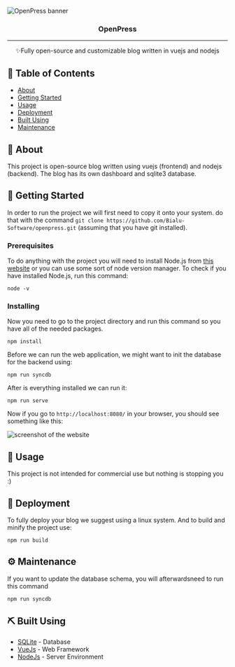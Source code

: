 ![OpenPress banner](https://github.com/Bialu-Software/openpress/assets/70224036/8d289c62-1e3f-4404-a5cc-7a2b1dca20ab)

<h3 align="center">OpenPress</h3>

---

<p align="center"> ✨Fully open-source and customizable blog written in vuejs and nodejs
    <br> 
</p>

## 📝 Table of Contents

- [About](#about)
- [Getting Started](#getting_started)
- [Usage](#usage)
- [Deployment](#deployment)
- [Built Using](#built_using)
- [Maintenance](#aintenance)

## 🧐 About <a name = "about"></a>

This project is open-source blog written using vuejs (frontend) and nodejs (backend). The blog has its own dashboard and sqlite3 database.

## 🏁 Getting Started <a name = "getting_started"></a>

In order to run the project we will first need to copy it onto your system. do that with the command `git clone https://github.com/Bialu-Software/openpress.git` (assuming that you have git installed).

### Prerequisites

To do anything with the project you will need to install Node.js from [this website](https://nodejs.org/en/download) or you can use some sort of node version manager. To check if you have installed Node.js, run this command:

```
node -v
```

### Installing

Now you need to go to the project directory and run this command so you have all of the needed packages.

```
npm install
```

Before we can run the web application, we might want to init the database for the backend using:

```
npm run syncdb
```

After is everything installed we can run it:

```
npm run serve
```

Now if you go to `http://localhost:8080/` in your browser, you should see something like this:

![screenshot of the website](https://github.com/Bialu-Software/openpress/assets/70224036/48174d72-2636-48dd-9ace-e03ca51aff82)

## 🎈 Usage <a name="usage"></a>

This project is not intended for commercial use but nothing is stopping you :)

## 🚀 Deployment <a name = "deployment"></a>

To fully deploy your blog we suggest using a linux system. And to build and minify the project use:

```
npm run build
```

## ⚙ Maintenance <a name = "aintenance"></a>

If you want to update the database schema, you will afterwardsneed to run this command

```
npm run syncdb
```


## ⛏️ Built Using <a name = "built_using"></a>

- [SQLite](https://www.sqlite.org/index.html) - Database
- [VueJs](https://vuejs.org/) - Web Framework
- [NodeJs](https://nodejs.org/en/) - Server Environment
